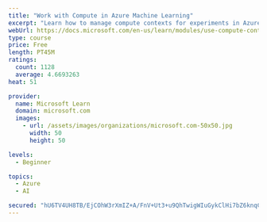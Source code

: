 ```yaml
---
title: "Work with Compute in Azure Machine Learning"
excerpt: "Learn how to manage compute contexts for experiments in Azure Machine Learning."
webUrl: https://docs.microsoft.com/en-us/learn/modules/use-compute-contexts-in-aml/
type: course
price: Free
length: PT45M
ratings:
  count: 1128
  average: 4.6693263
heat: 51

provider:
  name: Microsoft Learn
  domain: microsoft.com
  images:
    - url: /assets/images/organizations/microsoft.com-50x50.jpg
      width: 50
      height: 50

levels:
  - Beginner

topics:
  - Azure
  - AI

secured: "hU6TV4UH8TB/EjCOhW3rXmIZ+A/FnV+Ut3+u9QhTwigWIuGykClHi7bZ6knqCfAn6r8CY6+rEaXH0rWtGDReEqzAjUw/S0iwcg1mRPOLTDEtInwRWkzg7vIJNF5gTdSg2gsx6xCL7P0SH5/OvMHjJqdIAj4OBDyagka56l2bH8d2SnZ8VTSX2ctxNRTYxpaMghaCZXV/GKp6dNPitAapwGmQ6LiJiHs/Cn0+Mw4k8bG2NVeJFwHbCBCwc0pyBeCImknQfukY1zEh8wzXdPRQNZZ88/v2TB/j0etrym6iUJyZJ7NU59LKTx9U5TkvDfOZ6GqeY6ifCq2e/r0iylrxY7RcdGKh9elfpsP3ybKPwTPBitsf8rZfoCdcVKiOFjsJdK+hdTk3yQZHJVGPZSnzq+N6T6EsfwF5anAHvK+F8uQ=;Q+Gj3oLmLefdWK85Hy6/bw=="
---
```


